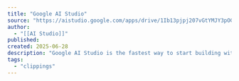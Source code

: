 ```yaml
---
title: "Google AI Studio"
source: "https://aistudio.google.com/apps/drive/1Ib13pjpj207vGtYMJY3pOGNseCQGIFO-?showAssistant=true&showCode=true&showFileTree=true&showTreeView=true&showPreview=true&resourceKey="
author:
  - "[[AI Studio]]"
published:
created: 2025-06-28
description: "Google AI Studio is the fastest way to start building with Gemini, our next generation family of multimodal generative AI models."
tags:
  - "clippings"
---
```

